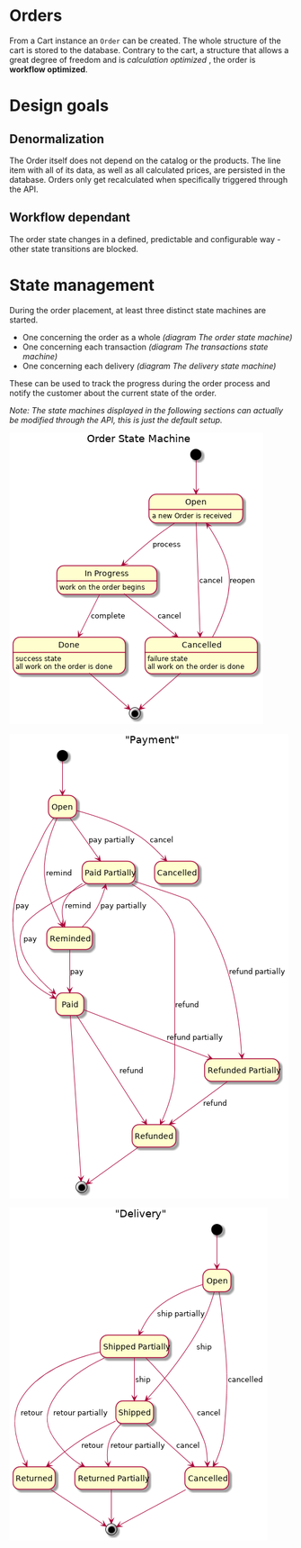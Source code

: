 # Orders

From a Cart instance an  `Order` can be created. The whole structure of the cart is stored to the database. Contrary to the cart, a structure that allows a great degree of freedom and is _calculation optimized_ , the order is **workflow optimized**.

# Design goals

## Denormalization

The Order itself does not depend on the catalog or the products. The line item with all of its data, as well as all calculated prices, are persisted in the database. Orders only get recalculated when specifically triggered through the API.

## Workflow dependant

The order state changes in a defined, predictable and configurable way - other state transitions are blocked.

# State management

During the order placement, at least three distinct state machines are started.

 * One concerning the order as a whole _(diagram The order state machine)_
 * One concerning each transaction _(diagram The transactions state machine)_
 * One concerning each delivery _(diagram The delivery state machine)_

These can be used to track the progress during the order process and notify the customer about the current state of the order.

_Note: The state machines displayed in the following sections can actually be modified through the API, this is just the default setup._

![The order state machine](../../../.gitbook/assets/order-state-machine.png)

![The transaction state machine](../../../.gitbook/assets/order-payment-state-machine.png)

![The delivery state machine](../../../.gitbook/assets/order-delivery-state-machine.png)
